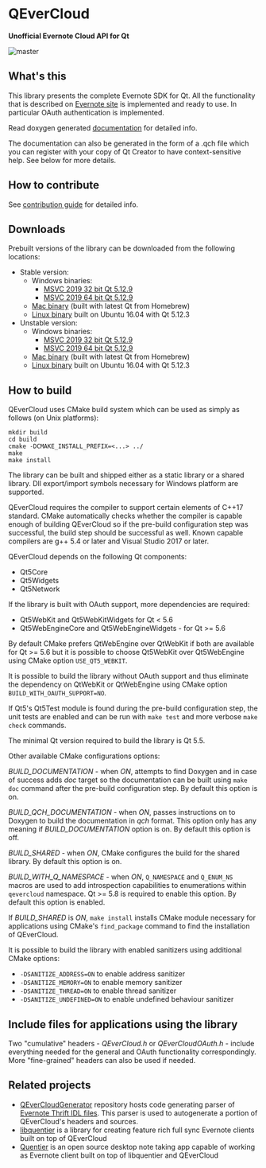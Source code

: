QEverCloud
==========

**Unofficial Evernote Cloud API for Qt**

![master](https://github.com/d1vanov/QEverCloud/workflows/Build/badge.svg?branch=master)

## What's this

This library presents the complete Evernote SDK for Qt.
All the functionality that is described on [Evernote site](http://dev.evernote.com/doc/)
is implemented and ready to use. In particular OAuth authentication is implemented.

Read doxygen generated [documentation](http://d1vanov.github.io/QEverCloud) for detailed info.

The documentation can also be generated in the form of a .qch file which you can register with
your copy of Qt Creator to have context-sensitive help. See below for more details.

## How to contribute

See [contribution guide](CONTRIBUTING.md) for detailed info.

## Downloads

Prebuilt versions of the library can be downloaded from the following locations:

 * Stable version:
   * Windows binaries:
     * [MSVC 2019 32 bit Qt 5.12.9](https://github.com/d1vanov/QEverCloud/releases/download/continuous-master/QEverCloud_windows_x86.zip)
     * [MSVC 2019 64 bit Qt 5.12.9](https://github.com/d1vanov/QEverCloud/releases/download/continuous-master/QEverCloud_windows_x64.zip)
   * [Mac binary](https://github.com/d1vanov/QEverCloud/releases/download/continuous-master/QEverCloud_macos_x86_64.zip) (built with latest Qt from Homebrew)
   * [Linux binary](https://github.com/d1vanov/QEverCloud/releases/download/continuous-master/QEverCloud_linux_x86_64.zip) built on Ubuntu 16.04 with Qt 5.12.3
 * Unstable version:
   * Windows binaries:
     * [MSVC 2019 32 bit Qt 5.12.9](https://github.com/d1vanov/QEverCloud/releases/download/continuous-development/QEverCloud_windows_x86.zip)
     * [MSVC 2019 64 bit Qt 5.12.9](https://github.com/d1vanov/QEverCloud/releases/download/continuous-development/QEverCloud_windows_x64.zip)
   * [Mac binary](https://github.com/d1vanov/QEverCloud/releases/download/continuous-development/QEverCloud_macos_x86_64.zip) (built with latest Qt from Homebrew)
   * [Linux binary](https://github.com/d1vanov/QEverCloud/releases/download/continuous-development/QEverCloud_linux_x86_64.zip) built on Ubuntu 16.04 with Qt 5.12.3

## How to build

QEverCloud uses CMake build system which can be used as simply as follows (on Unix platforms):
```
mkdir build
cd build
cmake -DCMAKE_INSTALL_PREFIX=<...> ../
make
make install
```

The library can be built and shipped either as a static library or a shared library. Dll export/import symbols necessary for Windows platform are supported.

QEverCloud requires the compiler to support certain elements of C++17 standard. CMake automatically checks whether the compiler is capable enough of building QEverCloud so if the pre-build configuration step was successful, the build step should be successful as well. Known capable compilers are g++ 5.4 or later and Visual Studio 2017 or later.

QEverCloud depends on the following Qt components:
 * Qt5Core
 * Qt5Widgets
 * Qt5Network

If the library is built with OAuth support, more dependencies are required:
 * Qt5WebKit and Qt5WebKitWidgets for Qt < 5.6
 * Qt5WebEngineCore and Qt5WebEngineWidgets - for Qt >= 5.6

By default CMake prefers QtWebEngine over QtWebKit if both are available for Qt >= 5.6 but it is possible to choose Qt5WebKit over Qt5WebEngine using CMake option `USE_QT5_WEBKIT`.

It is possible to build the library without OAuth support and thus eliminate the dependency on QtWebKit or QtWebEngine using CMake option `BUILD_WITH_OAUTH_SUPPORT=NO`.

If Qt5's Qt5Test module is found during the pre-build configuration step, the unit tests are enabled and can be run with `make test` and more verbose `make check` commands.

The minimal Qt version required to build the library is Qt 5.5.

Other available CMake configurations options:

*BUILD_DOCUMENTATION* - when *ON*, attempts to find Doxygen and in case of success adds *doc* target so the documentation can be built using `make doc` command after the pre-build configuration step. By default this option is on.

*BUILD_QCH_DOCUMENTATION* - when *ON*, passes instructions on to Doxygen to build the documentation in *qch* format. This option only has any meaning if *BUILD_DOCUMENTATION* option is on. By default this option is off.

*BUILD_SHARED* - when *ON*, CMake configures the build for the shared library. By default this option is on.

*BUILD_WITH_Q_NAMESPACE* - when *ON*, `Q_NAMESPACE` and `Q_ENUM_NS` macros are used to add introspection capabilities to enumerations within `qevercloud` namespace. Qt >= 5.8 is required to enable this option. By default this option is enabled.

If *BUILD_SHARED* is *ON*, `make install` installs CMake module necessary for applications using CMake's `find_package` command to find the installation of QEverCloud.

It is possible to build the library with enabled sanitizers using additional CMake options:
 * `-DSANITIZE_ADDRESS=ON` to enable address sanitizer
 * `-DSANITIZE_MEMORY=ON` to enable memory sanitizer
 * `-DSANITIZE_THREAD=ON` to enable thread sanitizer
 * `-DSANITIZE_UNDEFINED=ON` to enable undefined behaviour sanitizer

## Include files for applications using the library

Two "cumulative" headers - *QEverCloud.h* or *QEverCloudOAuth.h* - include everything needed for the general and OAuth functionality correspondingly. More "fine-grained" headers can also be used if needed.

## Related projects

* [QEverCloudGenerator](https://github.com/d1vanov/QEverCloudGenerator) repository hosts code generating parser of [Evernote Thrift IDL files](https://github.com/evernote/evernote-thrift). This parser is used to autogenerate a portion of QEverCloud's headers and sources.
* [libquentier](https://github.com/d1vanov/libquentier) is a library for creating feature rich full sync Evernote clients built on top of QEverCloud
* [Quentier](https://github.com/d1vanov/quentier) is an open source desktop note taking app capable of working as Evernote client built on top of libquentier and QEverCloud
